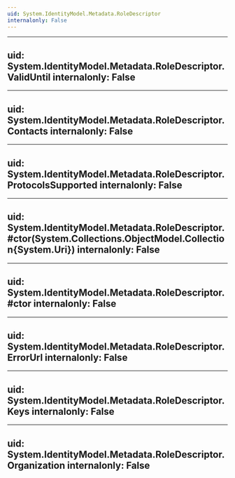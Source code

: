 ```yaml
---
uid: System.IdentityModel.Metadata.RoleDescriptor
internalonly: False
---
```


---
uid: System.IdentityModel.Metadata.RoleDescriptor.ValidUntil
internalonly: False
---

---
uid: System.IdentityModel.Metadata.RoleDescriptor.Contacts
internalonly: False
---

---
uid: System.IdentityModel.Metadata.RoleDescriptor.ProtocolsSupported
internalonly: False
---

---
uid: System.IdentityModel.Metadata.RoleDescriptor.#ctor(System.Collections.ObjectModel.Collection{System.Uri})
internalonly: False
---

---
uid: System.IdentityModel.Metadata.RoleDescriptor.#ctor
internalonly: False
---

---
uid: System.IdentityModel.Metadata.RoleDescriptor.ErrorUrl
internalonly: False
---

---
uid: System.IdentityModel.Metadata.RoleDescriptor.Keys
internalonly: False
---

---
uid: System.IdentityModel.Metadata.RoleDescriptor.Organization
internalonly: False
---
